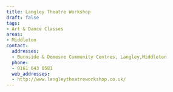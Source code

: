 ```yaml
---
title: Langley Theatre Workshop
draft: false
tags:
- Art & Dance Classes
areas:
- Middleton
contact:
  addresses:
  - Burnside & Demesne Community Centres, Langley,Middleton
  phone:
  - 0161 643 0581
  web_addresses:
  - http://www.langleytheatreworkshop.co.uk/
---
```


